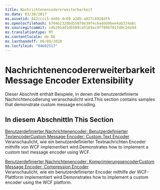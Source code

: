 ```yaml
---
title: Nachrichtenencodererweiterbarkeit
ms.date: 03/30/2017
ms.assetid: 842cccc5-4e6b-4c69-a28b-a827c6918df5
ms.openlocfilehash: b704b2320bd55070e39f4c6addd9bee4ab324a8c
ms.sourcegitcommit: cdb295dd1db589ce5169ac9ff096f01fd0c2da9d
ms.translationtype: MT
ms.contentlocale: de-DE
ms.lasthandoff: 06/09/2020
ms.locfileid: "84602517"
---
```

# <a name="message-encoder-extensibility"></a><span data-ttu-id="d17fb-102">Nachrichtenencodererweiterbarkeit</span><span class="sxs-lookup"><span data-stu-id="d17fb-102">Message Encoder Extensibility</span></span>
<span data-ttu-id="d17fb-103">Dieser Abschnitt enthält Beispiele, in denen die benutzerdefinierte Nachrichtencodierung veranschaulicht wird.</span><span class="sxs-lookup"><span data-stu-id="d17fb-103">This section contains samples that demonstrate custom message encoding.</span></span>  
  
## <a name="in-this-section"></a><span data-ttu-id="d17fb-104">In diesem Abschnitt</span><span class="sxs-lookup"><span data-stu-id="d17fb-104">In This Section</span></span>  
 [<span data-ttu-id="d17fb-105">Benutzerdefinierter Nachrichtenencoder: Benutzerdefinierter Textencoder</span><span class="sxs-lookup"><span data-stu-id="d17fb-105">Custom Message Encoder: Custom Text Encoder</span></span>](custom-message-encoder-custom-text-encoder.md)  
 <span data-ttu-id="d17fb-106">Veranschaulicht, wie ein benutzerdefinierter Textnachrichten Encoder mithilfe von WCF implementiert wird.</span><span class="sxs-lookup"><span data-stu-id="d17fb-106">Demonstrates how to implement a custom text message encoder using WCF.</span></span>  
  
 [<span data-ttu-id="d17fb-107">Benutzerdefinierter Nachrichtenencoder: Komprimierungsencoder</span><span class="sxs-lookup"><span data-stu-id="d17fb-107">Custom Message Encoder: Compression Encoder</span></span>](custom-message-encoder-compression-encoder.md)  
 <span data-ttu-id="d17fb-108">Veranschaulicht, wie ein benutzerdefinierter Encoder mithilfe der WCF-Plattform implementiert wird.</span><span class="sxs-lookup"><span data-stu-id="d17fb-108">Demonstrates how to implement a custom encoder using the WCF platform.</span></span>
